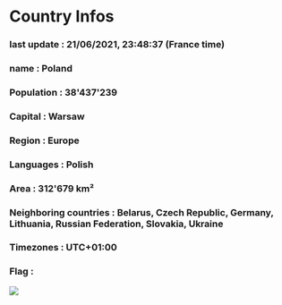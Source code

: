 # Country  Infos
### last update : 21/06/2021, 23:48:37 (France time)

### name : Poland
### Population : 38'437'239
### Capital : Warsaw
### Region : Europe
### Languages : Polish
### Area : 312'679 km²
### Neighboring countries : Belarus, Czech Republic, Germany, Lithuania, Russian Federation, Slovakia, Ukraine
### Timezones : UTC+01:00

### Flag :
![](https://restcountries.eu/data/pol.svg)